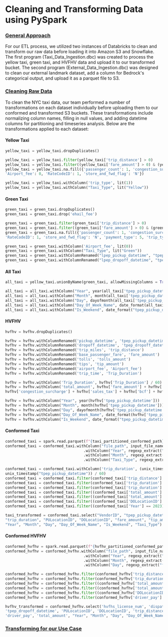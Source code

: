 # Cleaning and Transforming Data using PySpark
### <ins> General Approach </ins>
For our ETL process, we utilized two instances of Databricks to clean and transform our raw data before loading it into Amazon S3 and Snowflake. The first program (Taxi_Data_Ingestion.dbc) was created to process the yellow taxi, green taxi, and HVFHV data and upload it to our transformed bucket. The second program (External_Data_Ingestion.dbc) was designed to clean our external landmark dataset, add a column for Bedrock's categorical output, and upload it as a parquet file to S3.
### <ins> Cleaning Raw Data</ins>
To clean the NYC taxi data, our team performed a number of transformations on each dataset individually before uploading them to our conformed and transformed S3 buckets. These transformations include normalizing column names, filling in null values, and adding datetime columns for partitioning and timeseries analysis. Below are the transformations applied to each dataset:
#### Yellow Taxi
```python
yellow_taxi = yellow_taxi.dropDuplicates()

yellow_taxi = yellow_taxi.filter(yellow_taxi['trip_distance'] > 0)
yellow_taxi = yellow_taxi.filter((yellow_taxi['fare_amount'] > 0) & (yellow_taxi['total_amount'] > 0))
yellow_taxi = yellow_taxi.na.fill({'passenger_count': 1, 'congestion_surcharge': 0,
'Airport_fee': 0, 'RateCodeID': 1, 'store_and_fwd_flag': 'N'})

yellow_taxi = yellow_taxi.withColumn('trip_type', lit(1))
yellow_taxi = yellow_taxi.withColumn("Taxi_Type", lit("Yellow"))
```
#### Green Taxi
```python
green_taxi = green_taxi.dropDuplicates()
green_taxi = green_taxi.drop('ehail_fee')

green_taxi = green_taxi.filter(green_taxi['trip_distance'] > 0)
green_taxi = green_taxi.filter((green_taxi['fare_amount'] > 0) & (green_taxi['total_amount'] > 0))
green_taxi = green_taxi.na.fill({'passenger_count': 1, 'congestion_surcharge': 0,
'RateCodeID': 1, 'store_and_fwd_flag': 'N', 'payment_type': 5, 'trip_type': 0})

green_taxi = green_taxi.withColumn('Airport_fee', lit(0))
green_taxi = green_taxi.withColumn("Taxi_Type", lit("Green"))
green_taxi = green_taxi.withColumnRenamed("lpep_pickup_datetime", "tpep_pickup_datetime")
green_taxi = green_taxi.withColumnRenamed("lpep_dropoff_datetime", "tpep_dropoff_datetime")
```
#### All Taxi
```python
all_taxi = yellow_taxi.unionByName(green_taxi, allowMissingColumns = True)

all_taxi = all_taxi.withColumn("Year", year(all_taxi['tpep_pickup_datetime']))
all_taxi = all_taxi.withColumn("Month", month(all_taxi['tpep_pickup_datetime']))
all_taxi = all_taxi.withColumn("Day", dayofmonth(all_taxi['tpep_pickup_datetime']))
all_taxi = all_taxi.withColumn("Day_Of_Week_Name", date_format(all_taxi['tpep_pickup_datetime'], 'EEE'))
all_taxi = all_taxi.withColumn("Is_Weekend", date_format("tpep_pickup_datetime", 'EEE').isin(["Sat", "Sun"]))
```
#### HVFHV
```python
hvfhv = hvfhv.dropDuplicates()

hvfhv = hvfhv.withColumnRenamed('pickup_datetime', 'tpep_pickup_datetime')
hvfhv = hvfhv.withColumnRenamed('dropoff_datetime', 'tpep_dropoff_datetime')
hvfhv = hvfhv.withColumnRenamed('trip_miles', 'trip_distance')
hvfhv = hvfhv.withColumnRenamed('base_passenger_fare', 'fare_amount')
hvfhv = hvfhv.withColumnRenamed('tolls', 'tolls_amount')
hvfhv = hvfhv.withColumnRenamed('tips', 'tip_amount')
hvfhv = hvfhv.withColumnRenamed('airport_fee', 'Airport_fee')
hvfhv = hvfhv.withColumnRenamed('trip_time', 'Trip_Duration')

hvfhv = hvfhv.withColumn('Trip_Duration', hvfhv['Trip_Duration'] / 60)
hvfhv = hvfhv.withColumn('total_amount', hvfhv['fare_amount'] + hvfhv['tolls_amount'] +
hvfhv['congestion_surcharge'] + hvfhv['sales_tax'] + hvfhv['bcf'] + hvfhv['Airport_fee'])

hvfhv = hvfhv.withColumn("Year", year(hvfhv['tpep_pickup_datetime']))
hvfhv = hvfhv.withColumn("Month", month(hvfhv['tpep_pickup_datetime']))
hvfhv = hvfhv.withColumn("Day", dayofmonth(hvfhv['tpep_pickup_datetime']))
hvfhv = hvfhv.withColumn("Day_Of_Week_Name", date_format(hvfhv['tpep_pickup_datetime'], 'EEE'))
hvfhv = hvfhv.withColumn("Is_Weekend", date_format("tpep_pickup_datetime", 'EEE').isin(["Sat", "Sun"]))
```
#### Conformed Taxi
```python
conformed_taxi = spark.read.parquet(f"{taxi_partitioned_conformed_path}*/*/*/*.parquet")
conformed_taxi = conformed_taxi.withColumn("file_path", input_file_name()) \
                                   .withColumn("Year", regexp_extract("file_path", r"/Year=(\d+)/", 1)) \
                                   .withColumn("Month", regexp_extract("file_path", r"/Month=(\d+)/", 1)) \
                                   .withColumn("Taxi_Type", regexp_extract("file_path", r"/Taxi_Type=([^/]+)/", 1))

conformed_taxi = conformed_taxi.withColumn('trip_duration', (unix_timestamp("tpep_dropoff_datetime") -
unix_timestamp("tpep_pickup_datetime")) / 60)
conformed_taxi = conformed_taxi.filter(conformed_taxi['trip_distance'] >= 0.1)
conformed_taxi = conformed_taxi.filter(conformed_taxi['trip_duration'] > 0)
conformed_taxi = conformed_taxi.filter(conformed_taxi['trip_duration'] <= 720)
conformed_taxi = conformed_taxi.filter((conformed_taxi['total_amount'] / conformed_taxi['trip_distance']) <= 500)
conformed_taxi = conformed_taxi.filter((conformed_taxi['total_amount'] / conformed_taxi['trip_duration']) <= 1000)
conformed_taxi = conformed_taxi.filter((conformed_taxi['DOLocationID'] != 264) & (conformed_taxi['DOLocationID'] != 265))
conformed_taxi = conformed_taxi.filter((conformed_taxi['Year'] == 2023) | (conformed_taxi['Year'] == 2024))

taxi_transformed = conformed_taxi.select("VendorID", "tpep_pickup_datetime", "tpep_dropoff_datetime", "trip_distance",
"trip_duration", "PULocationID", "DOLocationID", "fare_amount", "tip_amount", "total_amount", "trip_type",
"Year", "Month", "Day", "Day_Of_Week_Name", "Is_Weekend", "Taxi_Type")
```
#### Conformed HVFHV
```python
conformed_hvfhv = spark.read.parquet(f"{hvfhv_partitioned_conformed_path}*/*/*/*.parquet")
conformed_hvfhv = conformed_hvfhv.withColumn("file_path", input_file_name()) \
                                   .withColumn("Year", regexp_extract("file_path", r"/Year=(\d+)/", 1)) \
                                   .withColumn("Month", regexp_extract("file_path", r"/Month=(\d+)/", 1)) \
                                   .withColumn("Day", regexp_extract("file_path", r"/Day=(\d+)/", 1))

conformed_hvfhv = conformed_hvfhv.filter(conformed_hvfhv['trip_distance'] >= 0.1)
conformed_hvfhv = conformed_hvfhv.filter(conformed_hvfhv['trip_duration'] > 0)
conformed_hvfhv = conformed_hvfhv.filter((conformed_hvfhv['total_amount'] / conformed_hvfhv['trip_distance']) <= 500)
conformed_hvfhv = conformed_hvfhv.filter((conformed_hvfhv['total_amount'] / conformed_hvfhv['trip_duration']) <= 1000)
conformed_hvfhv = conformed_hvfhv.filter((conformed_hvfhv['DOLocationID'] != 264) & (conformed_hvfhv['DOLocationID'] != 265))
conformed_hvfhv = conformed_hvfhv.filter(conformed_hvfhv['driver_pay'] >= 0)

hvfhv_transformed = conformed_hvfhv.select('hvfhs_license_num', 'dispatching_base_num', 'request_datetime', 'tpep_pickup_datetime',
'tpep_dropoff_datetime', 'PULocationID', 'DOLocationID', 'trip_distance', 'trip_duration', 'fare_amount', 'tip_amount',
'driver_pay', 'total_amount', "Year", "Month", "Day", "Day_Of_Week_Name", "Is_Weekend")
```
### <ins> Transforming for our Use Case</ins>
